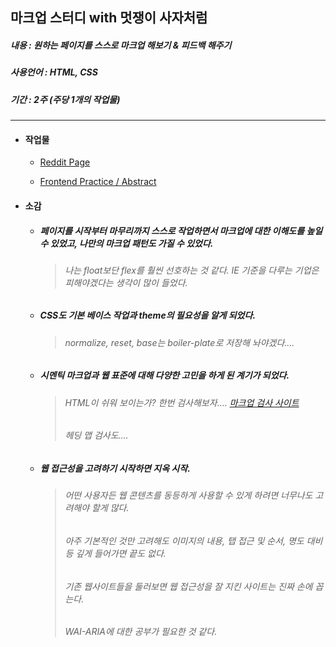 ## 마크업 스터디 with 멋쟁이 사자처럼

##### 내용 : 원하는 페이지를 스스로 마크업 해보기 & 피드백 해주기

##### 사용언어 : HTML, CSS

##### 기간 : 2주 (주당 1개의 작업물)

---

- #### 작업물
  - [Reddit Page](https://ssw6750.github.io/likeLion-studu01/)

  - [Frontend Practice / Abstract](https://ssw6750.github.io/likeLion-studu01/index2)

- #### 소감
  - ##### __페이지를 시작부터 마무리까지 스스로 작업하면서 마크업에 대한 이해도를 높일 수 있었고, 나만의 마크업 패턴도 가질 수 있었다.__

    > ###### 나는 float보단 flex를 훨씬 선호하는 것 같다. IE 기준을 다루는 기업은 피해야겠다는 생각이 많이 들었다.

  - ##### __CSS도 기본 베이스 작업과 theme의 필요성을 알게 되었다.__

    > ###### normalize, reset, base는 boiler-plate로 저장해 놔야겠다….

  - ##### __시멘틱 마크업과 웹 표준에 대해 다양한 고민을 하게 된 계기가 되었다.__

    > ###### HTML이 쉬워 보이는가? 한번 검사해보자…. [마크업 검사 사이트](https://validator.kldp.org/)
    > ###### 헤딩 맵 검사도….

  - ##### __웹 접근성을 고려하기 시작하면 지옥 시작.__
    > ###### 어떤 사용자든 웹 콘텐츠를 동등하게 사용할 수 있게 하려면 너무나도 고려해야 할게 많다.
    > ###### 아주 기본적인 것만 고려해도 이미지의 내용, 탭 접근 및 순서, 명도 대비 등 깊게 들어가면 끝도 없다.
    > ###### 기존 웹사이트들을 둘러보면 웹 접근성을 잘 지킨 사이트는 진짜 손에 꼽는다.
    > ###### WAI-ARIA에 대한 공부가 필요한 것 같다.
